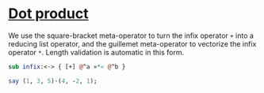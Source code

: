 [1]: https://rosettacode.org/wiki/Dot_product

# [Dot product][1]





We use the square-bracket meta-operator to turn the infix operator `+` into a reducing list operator, and the guillemet meta-operator to vectorize the infix operator `*`.  Length validation is automatic in this form.

```perl
sub infix:<·> { [+] @^a »*« @^b }

say (1, 3, 5)·(4, -2, 1);
```
